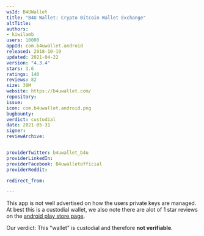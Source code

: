 ```yaml
---
wsId: B4UWallet
title: "B4U Wallet: Crypto Bitcoin Wallet Exchange"
altTitle: 
authors:
- kiwilamb
users: 10000
appId: com.b4uwallet.android
released: 2018-10-19
updated: 2021-04-22
version: "4.3.4"
stars: 3.6
ratings: 140
reviews: 82
size: 30M
website: https://b4uwallet.com/
repository: 
issue: 
icon: com.b4uwallet.android.png
bugbounty: 
verdict: custodial
date: 2021-05-31
signer: 
reviewArchive:


providerTwitter: b4uwallet_b4u
providerLinkedIn: 
providerFacebook: B4uwalletofficial
providerReddit: 

redirect_from:

---
```



This app is not well advertised on how the users private keys are managed.
At best this is a custodial wallet, we also note there are alot of 1 star reviews on the [android play store page](https://play.google.com/store/apps/details?id=com.b4uwallet.android&showAllReviews=true).

Our verdict: This "wallet" is custodial and therefore **not verifiable**.
